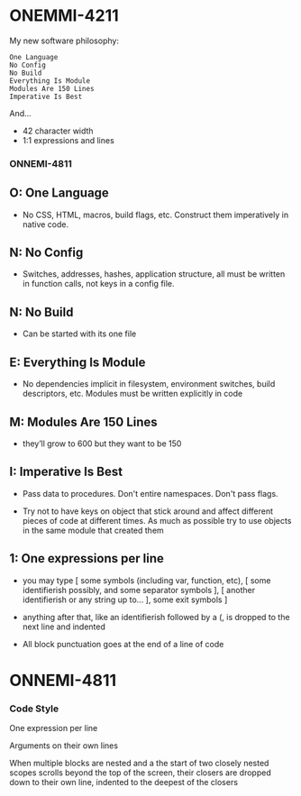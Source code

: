 # ONEMMI-4211

My new software philosophy: 

    One Language
    No Config
    No Build
    Everything Is Module
    Modules Are 150 Lines
    Imperative Is Best

And...

 - 42 character width
 - 1:1 expressions and lines


### ONNEMI-4811






## O: One Language

- No CSS, HTML, macros, build flags, etc. Construct them imperatively in native code.


## N: No Config

- Switches, addresses, hashes, application structure, all must be written in function calls, not keys in a config file.


## N: No Build

- Can be started with its one file


##  E: Everything Is Module

- No dependencies implicit in filesystem, environment switches, build descriptors, etc. Modules must be written explicitly in code


## M: Modules Are 150 Lines

- they’ll grow to 600 but they want to be 150


## I: Imperative Is Best

- Pass data to procedures. Don't entire namespaces. Don't pass flags.

- Try not to have keys on object that stick around and affect different pieces of code at different times. As much as possible try to use objects in the same module that created them

## 1: One expressions per line

- you may type [ some symbols (including var, function, etc), [ some identifierish possibly, and some separator symbols ], [ another identifierish or any string up to... ], some exit symbols ]

-  anything after that, like an identifierish followed by a (, is dropped to the next line and indented

- All block punctuation goes at the end of a line of code

# ONNEMI-4811



### Code Style

One expression per line

Arguments on their own lines

When multiple blocks are nested and a the start of two closely nested scopes scrolls beyond the top of the screen, their closers are dropped down to their own line, indented to the deepest of the closers
